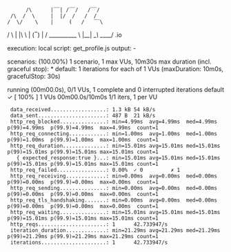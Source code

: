 
          /\      |‾‾| /‾‾/   /‾‾/   
     /\  /  \     |  |/  /   /  /    
    /  \/    \    |     (   /   ‾‾\  
   /          \   |  |\  \ |  (‾)  | 
  / __________ \  |__| \__\ \_____/ .io

  execution: local
     script: get_profile.js
     output: -

  scenarios: (100.00%) 1 scenario, 1 max VUs, 10m30s max duration (incl. graceful stop):
           * default: 1 iterations for each of 1 VUs (maxDuration: 10m0s, gracefulStop: 30s)


running (00m00.0s), 0/1 VUs, 1 complete and 0 interrupted iterations
default ✓ [ 100% ] 1 VUs  00m00.0s/10m0s  1/1 iters, 1 per VU

     data_received..................: 1.3 kB 54 kB/s
     data_sent......................: 487 B  21 kB/s
     http_req_blocked...............: min=4.99ms  avg=4.99ms  med=4.99ms  p(99)=4.99ms  p(99.9)=4.99ms  max=4.99ms  count=1
     http_req_connecting............: min=1.00ms  avg=1.00ms  med=1.00ms  p(99)=1.00ms  p(99.9)=1.00ms  max=1.00ms  count=1
     http_req_duration..............: min=15.01ms avg=15.01ms med=15.01ms p(99)=15.01ms p(99.9)=15.01ms max=15.01ms count=1
       { expected_response:true }...: min=15.01ms avg=15.01ms med=15.01ms p(99)=15.01ms p(99.9)=15.01ms max=15.01ms count=1
     http_req_failed................: 0.00%  ✓ 0         ✗ 1
     http_req_receiving.............: min=0.00ms  avg=0.00ms  med=0.00ms  p(99)=0.00ms  p(99.9)=0.00ms  max=0.00ms  count=1
     http_req_sending...............: min=0.00ms  avg=0.00ms  med=0.00ms  p(99)=0.00ms  p(99.9)=0.00ms  max=0.00ms  count=1
     http_req_tls_handshaking.......: min=0.00ms  avg=0.00ms  med=0.00ms  p(99)=0.00ms  p(99.9)=0.00ms  max=0.00ms  count=1
     http_req_waiting...............: min=15.01ms avg=15.01ms med=15.01ms p(99)=15.01ms p(99.9)=15.01ms max=15.01ms count=1
     http_reqs......................: 1      42.733947/s
     iteration_duration.............: min=21.29ms avg=21.29ms med=21.29ms p(99)=21.29ms p(99.9)=21.29ms max=21.29ms count=1
     iterations.....................: 1      42.733947/s

